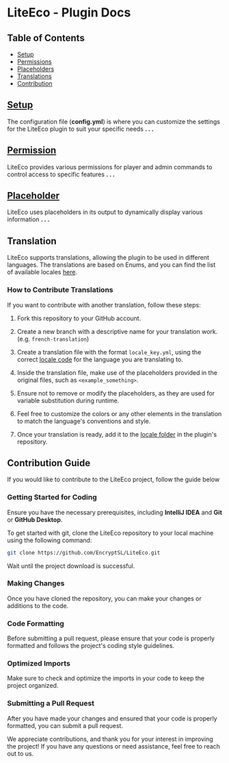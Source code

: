 # LiteEco - Plugin Docs

## Table of Contents
- [Setup](CONFIG.md)
- [Permissions](PERMISSION.md)
- [Placeholders](PLACEHOLDER.md)
- [Translations](#translation)
- [Contribution](#contribution-guide)

## [Setup](CONFIG.md)
The configuration file (**config.yml**) is where you can customize the settings for the LiteEco plugin to suit your specific needs **. . .**

## [Permission](PERMISSION.md)
LiteEco provides various permissions for player and admin commands to control access to specific features **. . .**

## [Placeholder](PLACEHOLDER.md)
LiteEco uses placeholders in its output to dynamically display various information **. . .**

## Translation
LiteEco supports translations, allowing the plugin to be used in different languages. 
The translations are based on Enums, and you can find the list of available locales [here](https://github.com/EncryptSL/LiteEco/blob/main/src/main/kotlin/encryptsl/cekuj/net/api/enums/LangKey.kt).

### How to Contribute Translations

If you want to contribute with another translation, follow these steps:

1. Fork this repository to your GitHub account.

2. Create a new branch with a descriptive name for your translation work. (e.g. `french-translation`)

3. Create a translation file with the format `locale_key.yml`, using the correct [locale code](https://www.ibm.com/docs/en/radfws/9.6.1?topic=overview-locales-code-pages-supported) for the language you are translating to.

4. Inside the translation file, make use of the placeholders provided in the original files, such as `<example_something>`. 

5. Ensure not to remove or modify the placeholders, as they are used for variable substitution during runtime.

6. Feel free to customize the colors or any other elements in the translation to match the language's conventions and style.

7. Once your translation is ready, add it to the [locale folder](https://github.com/EncryptSL/LiteEco/tree/main/src/main/resources/locale) in the plugin's repository.


## Contribution Guide

If you would like to contribute to the LiteEco project, follow the guide below

### Getting Started for Coding

Ensure you have the necessary prerequisites, including **IntelliJ IDEA** and **Git** or **GitHub Desktop**.

To get started with git, clone the LiteEco repository to your local machine using the following command:

```bash
git clone https://github.com/EncryptSL/LiteEco.git
```

Wait until the project download is successful.

### Making Changes
Once you have cloned the repository, you can make your changes or additions to the code.

### Code Formatting
Before submitting a pull request, please ensure that your code is properly formatted and follows the project's coding style guidelines.

### Optimized Imports
Make sure to check and optimize the imports in your code to keep the project organized.

### Submitting a Pull Request
After you have made your changes and ensured that your code is properly formatted, you can submit a pull request.

We appreciate contributions, and thank you for your interest in improving the project!
If you have any questions or need assistance, feel free to reach out to us.